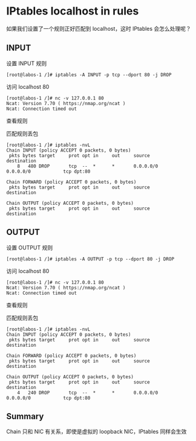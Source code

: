 # IPtables localhost in rules

如果我们设置了一个规则正好匹配到 localhost，这时 IPtables 会怎么处理呢？

## INPUT

设置 INPUT 规则

```
[root@labos-1 /]# iptables -A INPUT -p tcp --dport 80 -j DROP
```

访问 localhost 80

```
[root@labos-1 /]# nc -v 127.0.0.1 80
Ncat: Version 7.70 ( https://nmap.org/ncat )
Ncat: Connection timed out
```

查看规则

匹配规则丢包

```
[root@labos-1 /]# iptables -nvL 
Chain INPUT (policy ACCEPT 0 packets, 0 bytes)
 pkts bytes target     prot opt in     out     source               destination         
    8   480 DROP       tcp  --  *      *       0.0.0.0/0            0.0.0.0/0            tcp dpt:80

Chain FORWARD (policy ACCEPT 0 packets, 0 bytes)
 pkts bytes target     prot opt in     out     source               destination         

Chain OUTPUT (policy ACCEPT 0 packets, 0 bytes)
 pkts bytes target     prot opt in     out     source               destination        
```

## OUTPUT

设置 OUTPUT 规则

```
[root@labos-1 /]# iptables -A OUTPUT -p tcp --dport 80 -j DROP
```

访问 localhost 80

```
[root@labos-1 /]# nc -v 127.0.0.1 80
Ncat: Version 7.70 ( https://nmap.org/ncat )
Ncat: Connection timed out
```

查看规则

匹配规则丢包

```
[root@labos-1 /]# iptables -nvL
Chain INPUT (policy ACCEPT 0 packets, 0 bytes)
 pkts bytes target     prot opt in     out     source               destination         

Chain FORWARD (policy ACCEPT 0 packets, 0 bytes)
 pkts bytes target     prot opt in     out     source               destination         

Chain OUTPUT (policy ACCEPT 0 packets, 0 bytes)
 pkts bytes target     prot opt in     out     source               destination         
    4   240 DROP       tcp  --  *      *       0.0.0.0/0            0.0.0.0/0            tcp dpt:80
```

## Summary

Chain 只和 NIC 有关系，即使是虚拟的 loopback NIC，IPtables 同样会生效